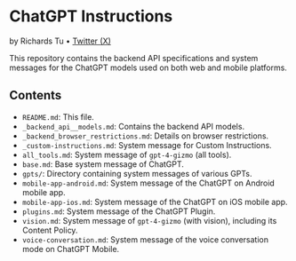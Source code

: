 # ChatGPT Instructions

by Richards Tu • [Twitter (X)](https://twitter.com/richards_19999)

This repository contains the backend API specifications and system messages for the ChatGPT models used on both web and mobile platforms.

## Contents

- `README.md`: This file.
- `_backend_api__models.md`: Contains the backend API models.
- `_backend_browser_restrictions.md`: Details on browser restrictions.
- `_custom-instructions.md`: System message for Custom Instructions.
- `all_tools.md`: System message of `gpt-4-gizmo` (all tools).
- `base.md`: Base system message of ChatGPT.
- `gpts/`: Directory containing system messages of various GPTs.
- `mobile-app-android.md`: System message of the ChatGPT on Android mobile app.
- `mobile-app-ios.md`: System message of the ChatGPT on iOS mobile app.
- `plugins.md`: System message of the ChatGPT Plugin.
- `vision.md`: System message of `gpt-4-gizmo` (with vision), including its Content Policy.
- `voice-conversation.md`: System message of the voice conversation mode on ChatGPT Mobile.